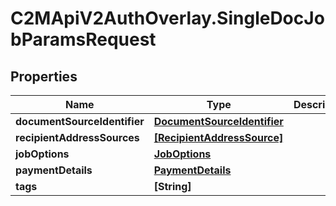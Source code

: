 # C2MApiV2AuthOverlay.SingleDocJobParamsRequest

## Properties

Name | Type | Description | Notes
------------ | ------------- | ------------- | -------------
**documentSourceIdentifier** | [**DocumentSourceIdentifier**](DocumentSourceIdentifier.md) |  | 
**recipientAddressSources** | [**[RecipientAddressSource]**](RecipientAddressSource.md) |  | 
**jobOptions** | [**JobOptions**](JobOptions.md) |  | 
**paymentDetails** | [**PaymentDetails**](PaymentDetails.md) |  | [optional] 
**tags** | **[String]** |  | [optional] 


